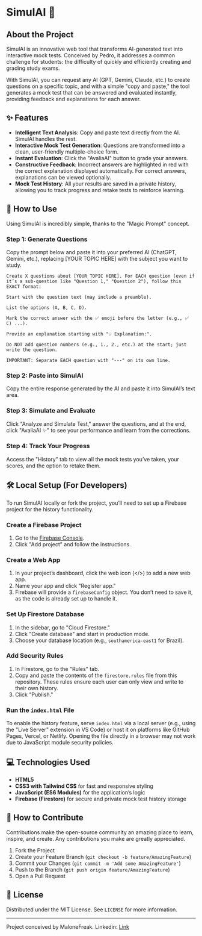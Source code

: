 # SimulAI 🤖

## About the Project
SimulAI is an innovative web tool that transforms AI-generated text into interactive mock tests. Conceived by Pedro, it addresses a common challenge for students: the difficulty of quickly and efficiently creating and grading study exams.

With SimulAI, you can request any AI (GPT, Gemini, Claude, etc.) to create questions on a specific topic, and with a simple "copy and paste," the tool generates a mock test that can be answered and evaluated instantly, providing feedback and explanations for each answer.


## ✨ Features
- **Intelligent Text Analysis**: Copy and paste text directly from the AI. SimulAI handles the rest.
- **Interactive Mock Test Generation**: Questions are transformed into a clean, user-friendly multiple-choice form.
- **Instant Evaluation**: Click the "AvaliaAI" button to grade your answers.
- **Constructive Feedback**: Incorrect answers are highlighted in red with the correct explanation displayed automatically. For correct answers, explanations can be viewed optionally.
- **Mock Test History**: All your results are saved in a private history, allowing you to track progress and retake tests to reinforce learning.

## 🚀 How to Use
Using SimulAI is incredibly simple, thanks to the "Magic Prompt" concept.

### Step 1: Generate Questions
Copy the prompt below and paste it into your preferred AI (ChatGPT, Gemini, etc.), replacing [YOUR TOPIC HERE] with the subject you want to study.

```
Create X questions about [YOUR TOPIC HERE]. For EACH question (even if it’s a sub-question like "Question 1," "Question 2"), follow this EXACT format:

Start with the question text (may include a preamble).

List the options (A, B, C, D).

Mark the correct answer with the ✅ emoji before the letter (e.g., ✅ C) ...).

Provide an explanation starting with "💡 Explanation:".

Do NOT add question numbers (e.g., 1., 2., etc.) at the start; just write the question.

IMPORTANT: Separate EACH question with "---" on its own line.
```

### Step 2: Paste into SimulAI
Copy the entire response generated by the AI and paste it into SimulAI’s text area.

### Step 3: Simulate and Evaluate
Click "Analyze and Simulate Test," answer the questions, and at the end, click "AvaliaAI ✨" to see your performance and learn from the corrections.

### Step 4: Track Your Progress
Access the "History" tab to view all the mock tests you’ve taken, your scores, and the option to retake them.

## 🛠️ Local Setup (For Developers)
To run SimulAI locally or fork the project, you’ll need to set up a Firebase project for the history functionality.

### Create a Firebase Project
1. Go to the [Firebase Console](https://console.firebase.google.com/).
2. Click "Add project" and follow the instructions.

### Create a Web App
1. In your project’s dashboard, click the web icon (</>) to add a new web app.
2. Name your app and click "Register app."
3. Firebase will provide a `firebaseConfig` object. You don’t need to save it, as the code is already set up to handle it.

### Set Up Firestore Database
1. In the sidebar, go to "Cloud Firestore."
2. Click "Create database" and start in production mode.
3. Choose your database location (e.g., `southamerica-east1` for Brazil).

### Add Security Rules
1. In Firestore, go to the "Rules" tab.
2. Copy and paste the contents of the `firestore.rules` file from this repository. These rules ensure each user can only view and write to their own history.
3. Click "Publish."

### Run the `index.html` File
To enable the history feature, serve `index.html` via a local server (e.g., using the "Live Server" extension in VS Code) or host it on platforms like GitHub Pages, Vercel, or Netlify. Opening the file directly in a browser may not work due to JavaScript module security policies.

## 💻 Technologies Used
- **HTML5**
- **CSS3 with Tailwind CSS** for fast and responsive styling
- **JavaScript (ES6 Modules)** for the application’s logic
- **Firebase (Firestore)** for secure and private mock test history storage

## 🤝 How to Contribute
Contributions make the open-source community an amazing place to learn, inspire, and create. Any contributions you make are greatly appreciated.

1. Fork the Project
2. Create your Feature Branch (`git checkout -b feature/AmazingFeature`)
3. Commit your Changes (`git commit -m 'Add some AmazingFeature'`)
4. Push to the Branch (`git push origin feature/AmazingFeature`)
5. Open a Pull Request

## 📄 License
Distributed under the MIT License. See `LICENSE` for more information.

---

Project conceived by MaloneFreak.
Linkedin: [Link](https://www.linkedin.com/in/pedro-m-62902b135/)
